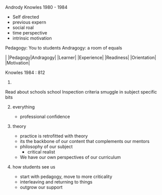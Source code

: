 Andrody
Knowles 1980 - 1984

* Self directed
* previous expern
* social roal
* time perspective
* intrinsic motivation

Pedagogy: You to students
Andragogy: a room of equals


|          |Pedagogy|Andragogy|
|Learner|
|Experience|
|Readiness|
|Orientation|
|Motivation|

Knowles 1984 : 812

1. 
Read about schools
school Inspection criteria
smuggle in subject specific bits

2. everything
    * professional confidence

4. theory
    * practice is retrofitted with theory
    * its the backbone of our content that complements our mentors
    * philosophy of our subject
        * critical realist
    * We have our own perspectives of our curriculum 

5. how students see us
    * start with pedagogy, move to more criticality
    * interleaving and returning to things
    * outgrow our support